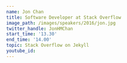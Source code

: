 ```yaml
---
name: Jon Chan
title: Software Developer at Stack Overflow
image_path: /images/speakers/2016/jon.jpg
twitter_handle: JonHMChan
start_time: '13.30'
end_time: '14.00'
topic: Stack Overflow on Jekyll
youtube_id:
---
```

